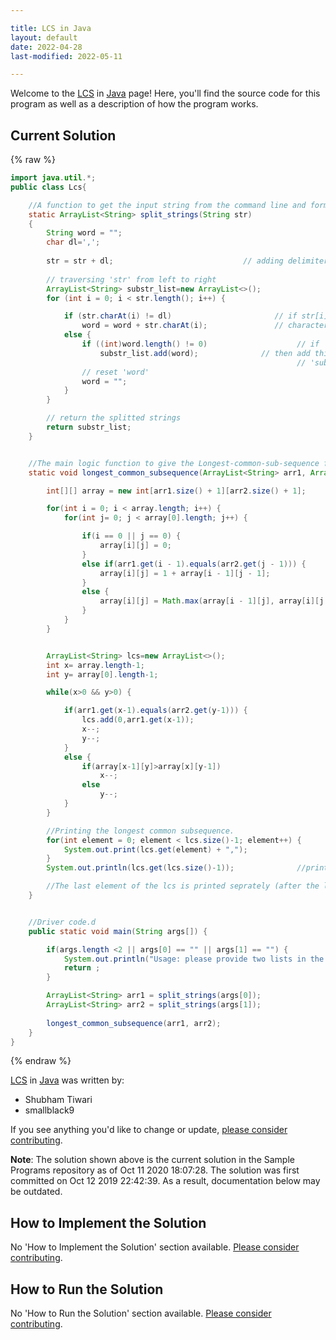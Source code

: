 ```yaml
---

title: LCS in Java
layout: default
date: 2022-04-28
last-modified: 2022-05-11

---
```


Welcome to the [LCS](https://sampleprograms.io/projects/lcs) in [Java](https://sampleprograms.io/languages/java) page! Here, you'll find the source code for this program as well as a description of how the program works.

## Current Solution

{% raw %}

```java
import java.util.*;
public class Lcs{

    //A function to get the input string from the command line and form a array-list of elements from it.
    static ArrayList<String> split_strings(String str)         
    {
        String word = ""; 
        char dl=',';
	     
        str = str + dl;                             // adding delimiter character at the end of 'str'. 
                                                    
        // traversing 'str' from left to right 
	    ArrayList<String> substr_list=new ArrayList<>(); 
	    for (int i = 0; i < str.length(); i++) { 

		    if (str.charAt(i) != dl)                       // if str[i] is not equal to the delimiter
			    word = word + str.charAt(i);               // character then accumulate it to 'word'                          
		    else { 
                if ((int)word.length() != 0)                    // if 'word' is not an empty string, 
			        substr_list.add(word);              // then add this 'word' to the array 
			                                                    // 'substr_list[]' 
			    // reset 'word' 
			    word = "";
		    } 
	    } 

	    // return the splitted strings 
	    return substr_list; 
    }


    //The main logic function to give the Longest-common-sub-sequence from two array-list.
    static void longest_common_subsequence(ArrayList<String> arr1, ArrayList<String> arr2) {

        int[][] array = new int[arr1.size() + 1][arr2.size() + 1];                   //array for the Dynamic solution.

        for(int i = 0; i < array.length; i++) {
            for(int j= 0; j < array[0].length; j++) {

                if(i == 0 || j == 0) {
                    array[i][j] = 0;
                }
                else if(arr1.get(i - 1).equals(arr2.get(j - 1))) {
                    array[i][j] = 1 + array[i - 1][j - 1];
                }
                else {
                    array[i][j] = Math.max(array[i - 1][j], array[i][j - 1]);
                }
            }
        }


        ArrayList<String> lcs=new ArrayList<>();                             //this array-list will contain the lcs.
        int x= array.length-1;
        int y= array[0].length-1;

        while(x>0 && y>0) {

            if(arr1.get(x-1).equals(arr2.get(y-1))) {
                lcs.add(0,arr1.get(x-1));
                x--;
                y--;
            }
            else {
                if(array[x-1][y]>array[x][y-1])
                    x--;
                else
                    y--;
            }
        }

        //Printing the longest common subsequence.
        for(int element = 0; element < lcs.size()-1; element++) {
            System.out.print(lcs.get(element) + ",");
        }
        System.out.println(lcs.get(lcs.size()-1));              //printing the last element of the lcs.

        //The last element of the lcs is printed seprately (after the loop), to prevent the "," printing after it.
    }


    //Driver code.d
    public static void main(String args[]) {

        if(args.length <2 || args[0] == "" || args[1] == "") {
            System.out.println("Usage: please provide two lists in the format \"1, 2, 3, 4, 5\"");
            return ;
        }

        ArrayList<String> arr1 = split_strings(args[0]);
        ArrayList<String> arr2 = split_strings(args[1]);
        
        longest_common_subsequence(arr1, arr2);
    }
}
```

{% endraw %}

[LCS](https://sampleprograms.io/projects/lcs) in [Java](https://sampleprograms.io/languages/java) was written by:

- Shubham Tiwari
- smallblack9

If you see anything you'd like to change or update, [please consider contributing](https://github.com/TheRenegadeCoder/sample-programs).

**Note**: The solution shown above is the current solution in the Sample Programs repository as of Oct 11 2020 18:07:28. The solution was first committed on Oct 12 2019 22:42:39. As a result, documentation below may be outdated.

## How to Implement the Solution

No 'How to Implement the Solution' section available. [Please consider contributing](https://github.com/TheRenegadeCoder/sample-programs-website).

## How to Run the Solution

No 'How to Run the Solution' section available. [Please consider contributing](https://github.com/TheRenegadeCoder/sample-programs-website).